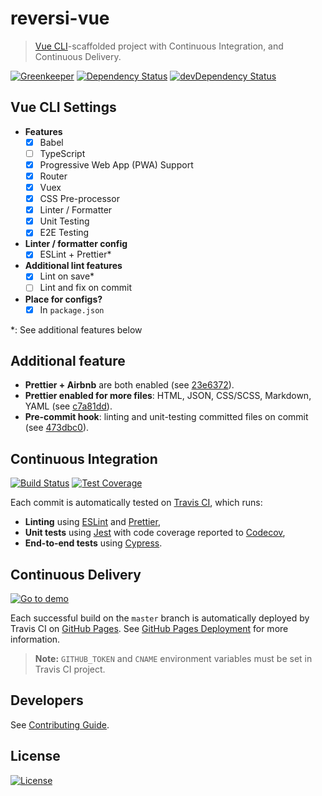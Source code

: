 # reversi-vue

> [Vue CLI]-scaffolded project with Continuous Integration, and Continuous Delivery.

[![Greenkeeper](https://badges.greenkeeper.io/amercier/reversi-vue.svg)](https://github.com/amercier/reversi-vue/issues?q=label%3Agreenkeeper)
[![Dependency Status](https://img.shields.io/david/amercier/reversi-vue.svg)](https://david-dm.org/amercier/reversi-vue)
[![devDependency Status](https://img.shields.io/david/dev/amercier/reversi-vue.svg)](https://david-dm.org/amercier/reversi-vue#info=devDependencies)

## Vue CLI Settings

- **Features**
  - [x] Babel
  - [ ] TypeScript
  - [x] Progressive Web App (PWA) Support
  - [x] Router
  - [x] Vuex
  - [x] CSS Pre-processor
  - [x] Linter / Formatter
  - [x] Unit Testing
  - [x] E2E Testing
- **Linter / formatter config**
  - [x] ESLint + Prettier\*
- **Additional lint features**
  - [x] Lint on save\*
  - [ ] Lint and fix on commit
- **Place for configs?**
  - [x] In `package.json`

\*: See additional features below

## Additional feature

- **Prettier + Airbnb** are both enabled (see [23e6372]).
- **Prettier enabled for more files**: HTML, JSON, CSS/SCSS, Markdown, YAML (see [c7a81dd]).
- **Pre-commit hook**: linting and unit-testing committed files on commit (see [473dbc0]).

## Continuous Integration

[![Build Status](https://travis-ci.org/amercier/reversi-vue.svg?branch=master)](https://travis-ci.org/amercier/reversi-vue)
[![Test Coverage](https://img.shields.io/codecov/c/github/amercier/reversi-vue/master.svg)](https://codecov.io/github/amercier/reversi-vue?branch=master)

Each commit is automatically tested on [Travis CI], which runs:

- **Linting** using [ESLint] and [Prettier],
- **Unit tests** using [Jest] with code coverage reported to [Codecov],
- **End-to-end tests** using [Cypress].

## Continuous Delivery

[![Go to demo](https://img.shields.io/website-up-down-green-red/https/reversi.amercier.com.svg?label=website)](https://reversi.amercier.com/)

Each successful build on the `master` branch is automatically deployed by Travis CI on
[GitHub Pages]. See [GitHub Pages Deployment] for more information.

> **Note:** `GITHUB_TOKEN` and `CNAME` environment variables must be set in Travis CI project.

## Developers

See [Contributing Guide](CONTRIBUTING.md).

## License

[![License](https://img.shields.io/github/license/amercier/reversi-vue.svg)](LICENSE.md)

[vue cli]: https://cli.vuejs.org/
[travis ci]: https://travis-ci.org
[prettier]: https://prettier.io/
[eslint]: https://eslint.org/
[jest]: http://jestjs.io/
[codecov]: https://codecov.io/
[cypress]: https://www.cypress.io/
[github pages]: https://pages.github.com/
[github pages deployment]: https://docs.travis-ci.com/user/deployment/pages/
[23e6372]: https://github.com/amercier/reversi-vue/commit/23e6372
[c7a81dd]: https://github.com/amercier/reversi-vue/commit/c7a81dd
[473dbc0]: https://github.com/amercier/reversi-vue/commit/473dbc0
